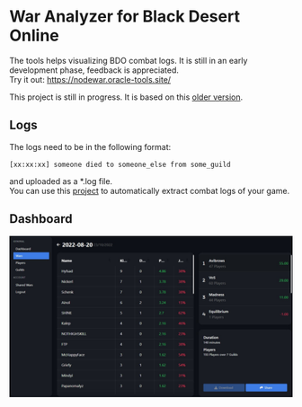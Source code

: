 
# War Analyzer for Black Desert Online
The tools helps visualizing BDO combat logs. It is still in an early development phase, feedback is appreciated.  
Try it out: https://nodewar.oracle-tools.site/

This project is still in progress. It is based on this [older version](https://github.com/sch-28/war-analyzer). 



## Logs
The logs need to be in the following format:

```
[xx:xx:xx] someone died to someone_else from some_guild
```

and uploaded as a *.log file.  
You can use this [project](https://github.com/sch-28/combat_logger) to automatically extract combat logs of your game.

## Dashboard
![img](https://github.com/sch-28/war-analyzer-2/blob/main/static/images/example_2.jpg)
